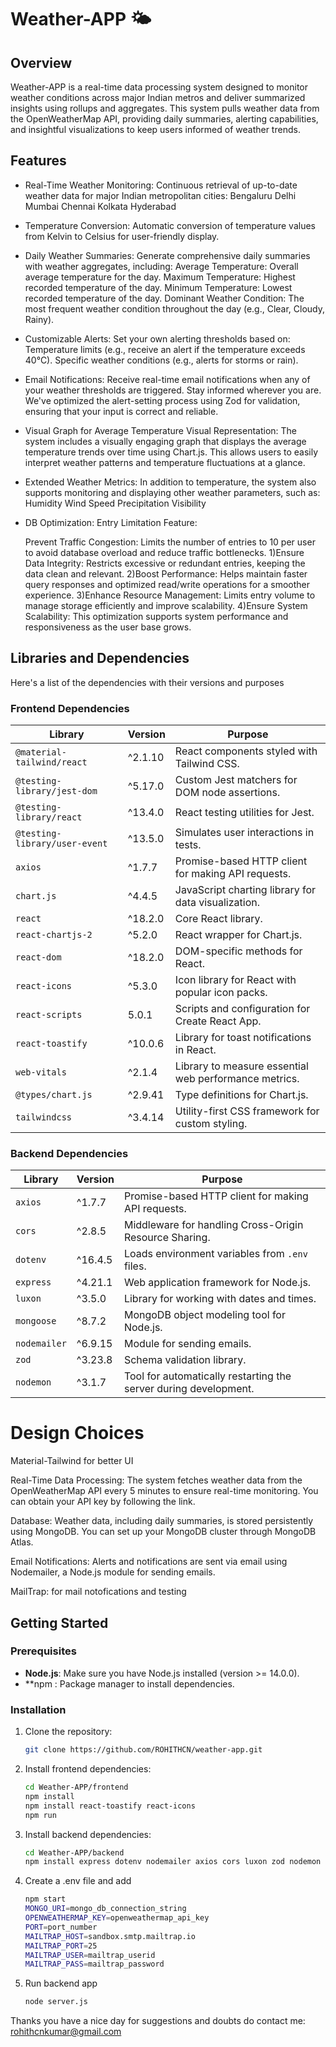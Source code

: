 # Weather-APP 🌤️

## Overview
Weather-APP is a real-time data processing system designed to monitor weather conditions across major Indian metros and deliver summarized insights using rollups and aggregates. This system pulls weather data from the OpenWeatherMap API, providing daily summaries, alerting capabilities, and insightful visualizations to keep users informed of weather trends.

## Features

- Real-Time Weather Monitoring:
  Continuous retrieval of up-to-date weather data for major Indian metropolitan cities:
    Bengaluru
    Delhi
    Mumbai
    Chennai
    Kolkata
    Hyderabad
- Temperature Conversion:
  Automatic conversion of temperature values from Kelvin to Celsius for user-friendly display.
- Daily Weather Summaries:
  Generate comprehensive daily summaries with weather aggregates, including:
    Average Temperature: Overall average temperature for the day.
    Maximum Temperature: Highest recorded temperature of the day.
    Minimum Temperature: Lowest recorded temperature of the day.
    Dominant Weather Condition: The most frequent weather condition throughout the day (e.g., Clear, Cloudy, Rainy).
- Customizable Alerts:
  Set your own alerting thresholds based on:
    Temperature limits (e.g., receive an alert if the temperature exceeds 40°C).
    Specific weather conditions (e.g., alerts for storms or rain).
- Email Notifications:
  Receive real-time email notifications when any of your weather thresholds are triggered. Stay informed wherever you are.
  We've optimized the alert-setting process using Zod for validation, ensuring that your input is correct and reliable.
- Visual Graph for Average Temperature
    Visual Representation: The system includes a visually engaging graph that displays the average temperature trends over time using Chart.js. This allows users to easily interpret weather patterns and temperature fluctuations at a glance.
- Extended Weather Metrics:
  In addition to temperature, the system also supports monitoring and displaying other weather parameters, such as:
    Humidity
    Wind Speed
    Precipitation
    Visibility
- DB Optimization: Entry Limitation Feature:

  Prevent Traffic Congestion: Limits the number of entries to 10 per user to avoid database overload and reduce traffic bottlenecks.
  1)Ensure Data Integrity: Restricts excessive or redundant entries, keeping the data clean and relevant.
  2)Boost Performance: Helps maintain faster query responses and optimized read/write operations for a smoother experience.
  3)Enhance Resource Management: Limits entry volume to manage storage efficiently and improve scalability.
  4)Ensure System Scalability: This optimization supports system performance and responsiveness as the user base grows.

## Libraries and Dependencies
  Here's a list of the dependencies with their versions and purposes

### Frontend Dependencies

| Library                    | Version   | Purpose                                                              |
|----------------------------|-----------|----------------------------------------------------------------------|
| `@material-tailwind/react` | ^2.1.10   | React components styled with Tailwind CSS.                           |
| `@testing-library/jest-dom`| ^5.17.0   | Custom Jest matchers for DOM node assertions.                        |
| `@testing-library/react`   | ^13.4.0   | React testing utilities for Jest.                                    |
| `@testing-library/user-event` | ^13.5.0 | Simulates user interactions in tests.                                |
| `axios`                    | ^1.7.7    | Promise-based HTTP client for making API requests.                   |
| `chart.js`                 | ^4.4.5    | JavaScript charting library for data visualization.                  |
| `react`                    | ^18.2.0   | Core React library.                                                  |
| `react-chartjs-2`          | ^5.2.0    | React wrapper for Chart.js.                                          |
| `react-dom`                | ^18.2.0   | DOM-specific methods for React.                                      |
| `react-icons`              | ^5.3.0    | Icon library for React with popular icon packs.                      |
| `react-scripts`            | 5.0.1     | Scripts and configuration for Create React App.                      |
| `react-toastify`           | ^10.0.6   | Library for toast notifications in React.                            |
| `web-vitals`               | ^2.1.4    | Library to measure essential web performance metrics.                |
| `@types/chart.js`          | ^2.9.41   | Type definitions for Chart.js.                                       |
| `tailwindcss`              | ^3.4.14   | Utility-first CSS framework for custom styling.                      |

### Backend Dependencies

| Library                    | Version   | Purpose                                                              |
|----------------------------|-----------|----------------------------------------------------------------------|
| `axios`                    | ^1.7.7    | Promise-based HTTP client for making API requests.                   |
| `cors`                     | ^2.8.5    | Middleware for handling Cross-Origin Resource Sharing.               |
| `dotenv`                   | ^16.4.5   | Loads environment variables from `.env` files.                       |
| `express`                  | ^4.21.1   | Web application framework for Node.js.                               |
| `luxon`                    | ^3.5.0    | Library for working with dates and times.                            |
| `mongoose`                 | ^8.7.2    | MongoDB object modeling tool for Node.js.                            |
| `nodemailer`               | ^6.9.15   | Module for sending emails.                                           |
| `zod`                      | ^3.23.8   | Schema validation library.                                           |
| `nodemon`                  | ^3.1.7    | Tool for automatically restarting the server during development.     |

  
# Design Choices

Material-Tailwind for better UI

Real-Time Data Processing: The system fetches weather data from the OpenWeatherMap API every 5 minutes to ensure real-time monitoring. You can obtain your API key by following the link.

Database: Weather data, including daily summaries, is stored persistently using MongoDB. You can set up your MongoDB cluster through MongoDB Atlas.

Email Notifications: Alerts and notifications are sent via email using Nodemailer, a Node.js module for sending emails.

MailTrap: for mail notofications and testing


## Getting Started

### Prerequisites

- **Node.js**: Make sure you have Node.js installed (version >= 14.0.0).
- **npm : Package manager to install dependencies.

### Installation

1. Clone the repository:

   ```bash
   git clone https://github.com/ROHITHCN/weather-app.git
   ```
2. Install frontend dependencies:

   ```bash
   cd Weather-APP/frontend
   npm install
   npm install react-toastify react-icons
   npm run
   ```
3. Install backend dependencies:
    ```bash
    cd Weather-APP/backend
    npm install express dotenv nodemailer axios cors luxon zod nodemon
    ```
4. Create a .env file and add
   ```bash
   npm start
   MONGO_URI=mongo_db_connection_string
   OPENWEATHERMAP_KEY=openweathermap_api_key
   PORT=port_number
   MAILTRAP_HOST=sandbox.smtp.mailtrap.io
   MAILTRAP_PORT=25
   MAILTRAP_USER=mailtrap_userid
   MAILTRAP_PASS=mailtrap_password
   ```
5. Run backend app
   ```bash
   node server.js
   ```

Thanks you
have a nice day
for suggestions and doubts do contact me:
rohithcnkumar@gmail.com
